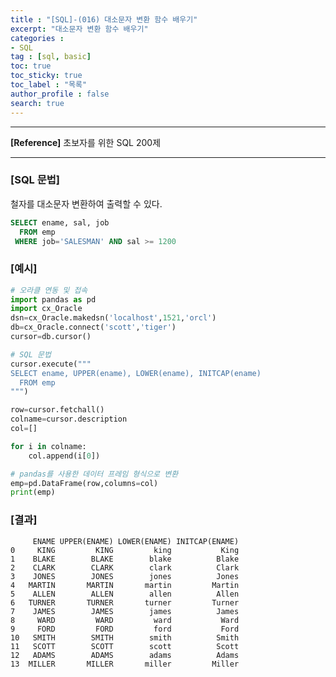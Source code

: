 ```yaml
---
title : "[SQL]-(016) 대소문자 변환 함수 배우기"
excerpt: "대소문자 변환 함수 배우기"
categories :
- SQL 
tag : [sql, basic]
toc: true
toc_sticky: true
toc_label : "목록"
author_profile : false
search: true
---
```


---
**[Reference]** 초보자를 위한 SQL 200제

---
### [SQL 문법]
철자를 대소문자 변환하여 출력할 수 있다.
```sql
SELECT ename, sal, job
  FROM emp
 WHERE job='SALESMAN' AND sal >= 1200
```
### [예시]
```python
# 오라클 연동 및 접속
import pandas as pd
import cx_Oracle
dsn=cx_Oracle.makedsn('localhost',1521,'orcl')
db=cx_Oracle.connect('scott','tiger')
cursor=db.cursor()

# SQL 문법
cursor.execute("""
SELECT ename, UPPER(ename), LOWER(ename), INITCAP(ename)
  FROM emp
""")

row=cursor.fetchall()
colname=cursor.description
col=[]

for i in colname:
    col.append(i[0])

# pandas를 사용한 데이터 프레임 형식으로 변환
emp=pd.DataFrame(row,columns=col)
print(emp)
```
### [결과]

         ENAME UPPER(ENAME) LOWER(ENAME) INITCAP(ENAME)
    0     KING         KING         king           King
    1    BLAKE        BLAKE        blake          Blake
    2    CLARK        CLARK        clark          Clark
    3    JONES        JONES        jones          Jones
    4   MARTIN       MARTIN       martin         Martin
    5    ALLEN        ALLEN        allen          Allen
    6   TURNER       TURNER       turner         Turner
    7    JAMES        JAMES        james          James
    8     WARD         WARD         ward           Ward
    9     FORD         FORD         ford           Ford
    10   SMITH        SMITH        smith          Smith
    11   SCOTT        SCOTT        scott          Scott
    12   ADAMS        ADAMS        adams          Adams
    13  MILLER       MILLER       miller         Miller
    
